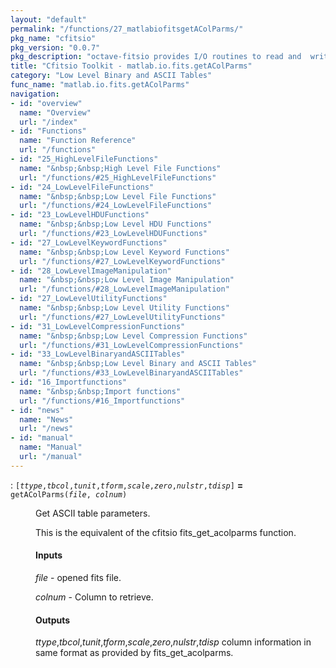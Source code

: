 ```yaml
---
layout: "default"
permalink: "/functions/27_matlabiofitsgetAColParms/"
pkg_name: "cfitsio"
pkg_version: "0.0.7"
pkg_description: "octave-fitsio provides I/O routines to read and  write FITS (Flexible Image Transport System) files."
title: "Cfitsio Toolkit - matlab.io.fits.getAColParms"
category: "Low Level Binary and ASCII Tables"
func_name: "matlab.io.fits.getAColParms"
navigation:
- id: "overview"
  name: "Overview"
  url: "/index"
- id: "Functions"
  name: "Function Reference"
  url: "/functions"
- id: "25_HighLevelFileFunctions"
  name: "&nbsp;&nbsp;High Level File Functions"
  url: "/functions/#25_HighLevelFileFunctions"
- id: "24_LowLevelFileFunctions"
  name: "&nbsp;&nbsp;Low Level File Functions"
  url: "/functions/#24_LowLevelFileFunctions"
- id: "23_LowLevelHDUFunctions"
  name: "&nbsp;&nbsp;Low Level HDU Functions"
  url: "/functions/#23_LowLevelHDUFunctions"
- id: "27_LowLevelKeywordFunctions"
  name: "&nbsp;&nbsp;Low Level Keyword Functions"
  url: "/functions/#27_LowLevelKeywordFunctions"
- id: "28_LowLevelImageManipulation"
  name: "&nbsp;&nbsp;Low Level Image Manipulation"
  url: "/functions/#28_LowLevelImageManipulation"
- id: "27_LowLevelUtilityFunctions"
  name: "&nbsp;&nbsp;Low Level Utility Functions"
  url: "/functions/#27_LowLevelUtilityFunctions"
- id: "31_LowLevelCompressionFunctions"
  name: "&nbsp;&nbsp;Low Level Compression Functions"
  url: "/functions/#31_LowLevelCompressionFunctions"
- id: "33_LowLevelBinaryandASCIITables"
  name: "&nbsp;&nbsp;Low Level Binary and ASCII Tables"
  url: "/functions/#33_LowLevelBinaryandASCIITables"
- id: "16_Importfunctions"
  name: "&nbsp;&nbsp;Import functions"
  url: "/functions/#16_Importfunctions"
- id: "news"
  name: "News"
  url: "/news"
- id: "manual"
  name: "Manual"
  url: "/manual"
---
```

<dl class="first-deftypefn">
<dt class="deftypefn" id="index-_003d"><span class="category-def">: </span><span><code class="def-type">[<var class="var">ttype</var>,<var class="var">tbcol</var>,<var class="var">tunit</var>,<var class="var">tform</var>,<var class="var">scale</var>,<var class="var">zero</var>,<var class="var">nulstr</var>,<var class="var">tdisp</var>]</code> <strong class="def-name">=</strong> <code class="def-code-arguments">getAColParms(<var class="var">file</var>, <var class="var">colnum</var>)</code><a class="copiable-link" href="#index-_003d"></a></span></dt>
<dd><p>Get ASCII table parameters.
</p>
<p>This is the equivalent of the cfitsio fits_get_acolparms function.
</p>
<h4 class="subsubheading" id="Inputs"><span>Inputs<a class="copiable-link" href="#Inputs"></a></span></h4>
<p><var class="var">file</var> - opened fits file.
</p>
<p><var class="var">colnum</var> - Column to retrieve.
</p>
<h4 class="subsubheading" id="Outputs"><span>Outputs<a class="copiable-link" href="#Outputs"></a></span></h4>
<p><var class="var">ttype</var>,<var class="var">tbcol</var>,<var class="var">tunit</var>,<var class="var">tform</var>,<var class="var">scale</var>,<var class="var">zero</var>,<var class="var">nulstr</var>,<var class="var">tdisp</var>
 column information in same format as provided by fits_get_acolparms.
 </p></dd></dl>